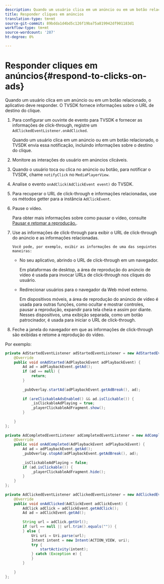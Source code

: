 ```yaml
---
description: Quando um usuário clica em um anúncio ou em um botão relacionado, o aplicativo deve responder. O TVSDK fornece informações sobre o URL de destino do clique.
title: Responder cliques em anúncios
translation-type: tm+mt
source-git-commit: 89bdda1d4bd5c126f19ba75a819942df901183d1
workflow-type: tm+mt
source-wordcount: '287'
ht-degree: 0%

---
```



# Responder cliques em anúncios{#respond-to-clicks-on-ads}

Quando um usuário clica em um anúncio ou em um botão relacionado, o aplicativo deve responder. O TVSDK fornece informações sobre o URL de destino do clique.

1. Para configurar um ouvinte de evento para TVSDK e fornecer as informações de click-through, registre um `AdClickedEventListener.onAdClicked`.

   Quando um usuário clica em um anúncio ou em um botão relacionado, o TVSDK envia essa notificação, incluindo informações sobre o destino do clique.
1. Monitore as interações do usuário em anúncios clicáveis.
1. Quando o usuário toca ou clica no anúncio ou botão, para notificar o TVSDK, chame `notifyClick` no `MediaPlayerView`.
1. Analise o evento `onAdClick(AdClickEvent event)` do TVSDK.
1. Para recuperar o URL de click-through e informações relacionadas, use os métodos getter para a instância `AdClickEvent`.
1. Pause o vídeo.

   Para obter mais informações sobre como pausar o vídeo, consulte [Pausar e retomar a reprodução.](../../ad-insertion/clickable-ads/android-1.4-pausing-resuming-playback.md).
1. Use as informações de click-through para exibir o URL de click-through do anúncio e as informações relacionadas.

       Você pode, por exemplo, exibir as informações de uma das seguintes maneiras:
   
   * No seu aplicativo, abrindo o URL de click-through em um navegador.

      Em plataformas de desktop, a área de reprodução do anúncio de vídeo é usada para invocar URLs de click-through nos cliques do usuário.
   * Redirecionar usuários para o navegador da Web móvel externo.

      Em dispositivos móveis, a área de reprodução do anúncio de vídeo é usada para outras funções, como ocultar e mostrar controles, pausar a reprodução, expandir para tela cheia e assim por diante. Nesses dispositivos, uma exibição separada, como um botão patrocinador, é usada para iniciar o URL de click-through.

1. Feche a janela do navegador em que as informações de click-through são exibidas e retome a reprodução do vídeo.

<!--<a id="example_2D93228E510D438C8AB5559897817A47"></a>-->

Por exemplo:

```java
private AdStartedEventListener adStartedEventListener = new AdStartedEventListener() { 
    @Override 
    public void onAdStarted(AdPlaybackEvent adPlaybackEvent) { 
        Ad ad = adPlaybackEvent.getAd(); 
        if (ad == null) { 
            return; 
        } 
 
        _pubOverlay.startAd(adPlaybackEvent.getAdBreak(), ad); 
 
        if (areClickableAdsEnabled() && ad.isClickable()) { 
            _isClickableAdPlaying = true; 
            _playerClickableAdFragment.show(); 
        } 
 
    } 
}; 
 
private AdCompletedEventListener adCompletedEventListener = new AdCompletedEventListener() { 
    @Override 
    public void onAdCompleted(AdPlaybackEvent adPlaybackEvent) { 
        Ad ad = adPlaybackEvent.getAd(); 
        _pubOverlay.stopAd(adPlaybackEvent.getAdBreak(), ad); 
 
        _isClickableAdPlaying = false; 
        if (ad.isClickable()) { 
            _playerClickableAdFragment.hide(); 
        } 
    } 
}; 
 
private AdClickedEventListener adClickedEventListener = new AdClickedEventListener() { 
    @Override 
    public void onAdClicked(AdClickEvent adClickEvent) { 
        AdClick adClick = adClickEvent.getAdClick(); 
        Ad ad = adClickEvent.getAd(); 
 
        String url = adClick.getUrl(); 
        if (url == null || url.trim().equals("")) { 
        } else { 
            Uri uri = Uri.parse(url); 
            Intent intent = new Intent(ACTION_VIEW, uri); 
            try { 
                startActivity(intent); 
            } catch (Exception e) { 
            } 
        } 
 
    } 
}; 
```

